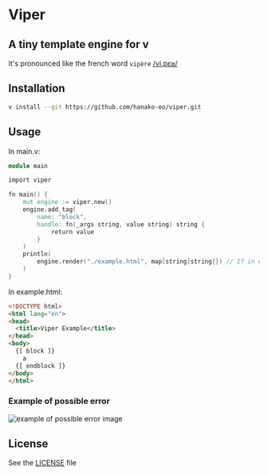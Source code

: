 # Viper
## A tiny template engine for v

It's pronounced like the french word `vipère` [/vi.pɛʁ/](https://upload.wikimedia.org/wikipedia/commons/transcoded/6/6f/LL-Q150_%28fra%29-LoquaxFR-vip%C3%A8re.wav/LL-Q150_%28fra%29-LoquaxFR-vip%C3%A8re.wav.ogg)

## Installation

```bash
v install --git https://github.com/hanako-eo/viper.git
```

## Usage

In main.v:
```v
module main

import viper

fn main() {
	mut engine := viper.new()
	engine.add_tag(
		name: "block",
		handle: fn(_args string, value string) string {
			return value
		}
	)
	println(
		engine.render("./example.html", map[string]string{}) // If in example.html you have error, it will be shown and exit.
	)
}
```

In example.html:
```html
<!DOCTYPE html>
<html lang="en">
<head>
  <title>Viper Example</title>
</head>
<body>
  {[ block ]}
    a
  {[ endblock ]}
</body>
</html>
```

### Example of possible error
![example of possible error image](example/error.png)

## License
See the [LICENSE](LICENSE) file
